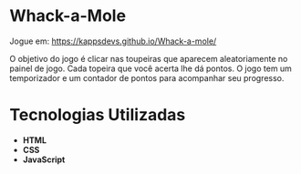 # Whack-a-Mole

Jogue em: https://kappsdevs.github.io/Whack-a-mole/

O objetivo do jogo é clicar nas toupeiras que aparecem aleatoriamente no painel de jogo. Cada topeira que você acerta lhe dá pontos. O jogo tem um temporizador e um contador de pontos para acompanhar seu progresso.

# Tecnologias Utilizadas

- **HTML**
- **CSS**
- **JavaScript**
